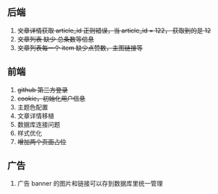 ## 后端

1. ~~文章详情获取 article_id 正则错误，当 article_id = 122， 获取到的是 12~~
2. ~~文章列表 缺少 总条数等信息~~
3. ~~文章列表每一个 item 缺少点赞数，主图链接等~~


## 前端

1. ~~github 第三方登录~~
2. ~~cookie，初始化用户信息~~
3. 主题色配置
4. 文章详情移植
5. 数据库连接问题
6. 样式优化
7. ~~增加两个页面占位~~


## 广告

1. 广告 banner 的图片和链接可以存到数据库里统一管理